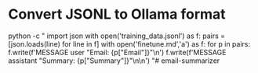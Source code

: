 # Convert JSONL to Ollama format
python -c "
import json
with open('training_data.jsonl') as f:
    pairs = [json.loads(line) for line in f]
with open('finetune.md','a') as f:
    for p in pairs:
        f.write(f'MESSAGE user \"Email: {p[\"Email\"]}\"\n')
        f.write(f'MESSAGE assistant \"Summary: {p[\"Summary\"]}\"\n\n')
"# email-summarizer
